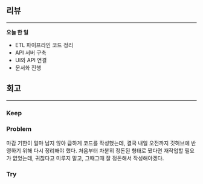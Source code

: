 ## 리뷰

---

**오늘 한 일**

- ETL 파이프라인 코드 정리
- API 서버 구축
- UI와 API 연결
- 문서화 진행

## 회고

---

### Keep

### Problem

마감 기한이 얼마 남지 않아 급하게 코드를 작성했는데, 결국 내일 오전까지 깃허브에 반영하기 위해 다시 정리해야 했다. 처음부터 차분히 정돈된 형태로 짰다면 재작업할 필요가 없었는데, 귀찮다고 미루지 말고, 그때그때 잘 정돈해서 작성해야겠다.

### Try
